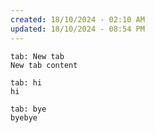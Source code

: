```yaml
---
created: 18/10/2024 - 02:10 AM
updated: 18/10/2024 - 08:54 PM
---
```

```tabs
tab: New tab
New tab content

tab: hi
hi

tab: bye
byebye
```